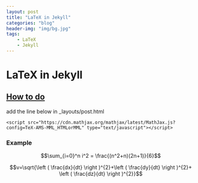 ```yaml
---
layout: post
title: "LaTeX in Jekyll"
categories: "blog"
header-img: "img/bg.jpg"
tags:
    - LaTeX
    - Jekyll
---
```


# LaTeX in Jekyll

## [How to do](http://www.iangoodfellow.com/blog/jekyll/markdown/tex/2016/11/07/latex-in-markdown.html)
add the line below in _layouts/post.html
```javascript=+
<script src="https://cdn.mathjax.org/mathjax/latest/MathJax.js?config=TeX-AMS-MML_HTMLorMML" type="text/javascript"></script>
```

### Example
$$\sum_{i=0}^n i^2 = \frac{(n^2+n)(2n+1)}{6}$$

$$v=\sqrt{\left ( \frac{dx}{dt} \right )^{2}+\left ( \frac{dy}{dt} \right )^{2}+
  \left ( \frac{dz}{dt} \right )^{2}}$$